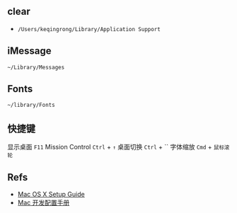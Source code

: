 ## clear
- `/Users/keqingrong/Library/Application Support`

## iMessage
`~/Library/Messages`

## Fonts
`~/library/Fonts`

## 快捷键
显示桌面 `F11`
Mission Control `Ctrl` + `↑`
桌面切换 `Ctrl` + ``
字体缩放 `Cmd` + `鼠标滚轮`

## Refs
- [Mac OS X Setup Guide](https://github.com/sb2nov/mac-setup)
 - [Mac 开发配置手册](https://github.com/Aaaaaashu/Mac-dev-setup)
